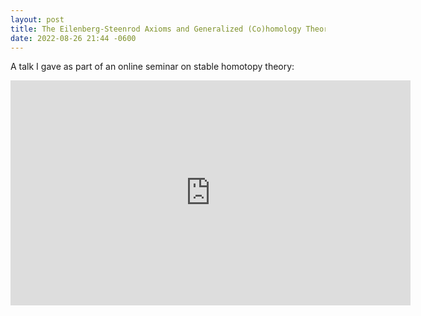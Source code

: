 ```yaml
---
layout: post
title: The Eilenberg-Steenrod Axioms and Generalized (Co)homology Theories
date: 2022-08-26 21:44 -0600
---
```

A talk I gave as part of an online seminar on stable homotopy theory:

<iframe width="640" height="360" src="https://www.youtube-nocookie.com/embed/Zlymi7kCSC0" title="YouTube video player" frameborder="0" allow="accelerometer; autoplay; clipboard-write; encrypted-media; gyroscope; picture-in-picture" allowfullscreen></iframe>